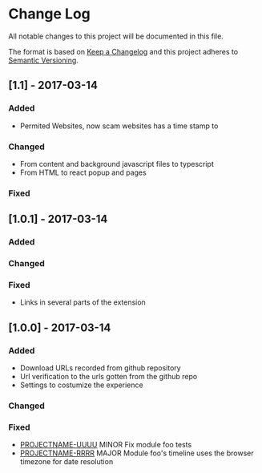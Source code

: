 # Change Log
All notable changes to this project will be documented in this file.
 
The format is based on [Keep a Changelog](http://keepachangelog.com/)
and this project adheres to [Semantic Versioning](http://semver.org/).

## [1.1] - 2017-03-14
 
### Added
- Permited Websites, now scam websites has a time stamp to 
### Changed
- From content and background javascript files to typescript
- From HTML to react popup and pages
### Fixed

## [1.0.1] - 2017-03-14
 
### Added
   
### Changed
 
### Fixed
- Links in several parts of the extension

## [1.0.0] - 2017-03-14
 
### Added

- Download URLs recorded from github repository
- Url verification to the urls gotten from the github repo
- Settings to costumize the experience
### Changed
 
### Fixed
 
- [PROJECTNAME-UUUU](http://tickets.projectname.com/browse/PROJECTNAME-UUUU)
  MINOR Fix module foo tests
- [PROJECTNAME-RRRR](http://tickets.projectname.com/browse/PROJECTNAME-RRRR)
  MAJOR Module foo's timeline uses the browser timezone for date resolution 